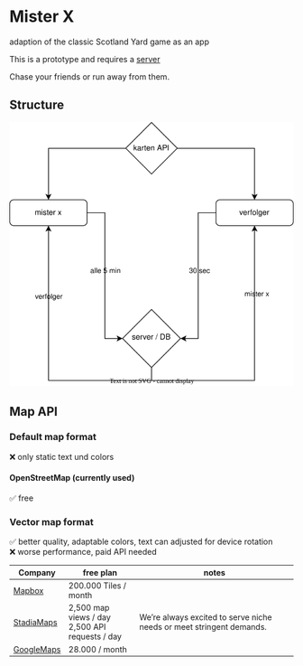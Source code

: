 # Mister X

adaption of the classic Scotland Yard game as an app

This is a prototype and requires a [server](https://github.com/Friendly-Banana/misterx-server)

Chase your friends or run away from them.

## Structure

[![diagram of server-app architecture](imgs/architecture.svg)](https://viewer.diagrams.net/?tags=%7B%7D&highlight=0000ff&edit=_blank&layers=1&nav=1&title=Untitled%20Diagram.drawio#R3VnbUtswEP0aP8LY8oXkkRBuLe3QQgs8dUSs2Cq2lcrKja%2FvKpYtO3aCUxoSmOHBu16tLmfP8YoY9kk8O%2Bd4FH5hPokMZPozw%2B4bCFkOQob8M%2F155ulY3cwRcOqrIO24oc9EOU3lHVOfpJVAwVgk6KjqHLAkIQNR8WHO2bQaNmRRddYRDkjNcTPAUd17R30Rql2gI%2B2%2FIDQI85ktT%2B0vxnmw2kkaYp9NSy771LBPOGMie4pnJySSh5efy93l%2FC66evLOP31L%2F%2BAfvc%2B3X38eZMnONhlSbIGTRPxzakqeftmMjb4PBb%2BYDS7P2Mg98NTWxDw%2FL%2BLD8SmTcRGygCU4OtXeHmfjxCcyqwmWjrmC5OC0wPmbCDFXtYDHgoErFHGk3sIu%2BPxejV8YD9I4dHOzPyu%2F7M%2BVla1VLnAJ2hfORcWlbMwHZE2crcoT84Csy%2BcV4ANrCIsJLBLGcRJhQSfVxWFVvkERpyGCB4XSBoh1srwTHI3VTAbyIlhuz6cTeAzkI44AKWS6soxpkgfAfKWYRuSv8CPwv4IWjmiQwPMADplwcEwIFxQIdqxexNT3s8IgKX3Gj4t8Eq8Ro4lY7N%2FtGW6%2FmFMmIDOjgf1qsOZcGdvVBVzHQmU%2FMA%2BB0FmqeWXC1mCp3NdyLzrLUXUAGw5TKJllbIsFtYJ7XU2W4I5pKnGQe1xGUDNTAjcNqSA3I7yo%2BSmoexXXIUuEoqgF2%2BwFEU5ThVwqOHsq9FJGF%2BKnidiWdzW4V8KFTLOKlafsqVZuKy%2BNsKTajrkltllW7ZDfQiBnVNxrSQTrofRGq6M0cnHUoqp1tBi1Q1H1WoqqvUtRteo0a1BVKGRoPwJJvo8rqNZ6ipqHzpGHXqeh%2F1U1mzeB3gttd0C%2FxhMzm1F%2FI%2Fo5behX%2FvB9YP6hl%2FjXdVHlK5n3CHtBx3VFWII3JXyywFLOhcx%2BHTwesvhxnL7cx1Q6E9nUnOGYRvJsLkg0IRLZhm6nVgQNLQ9MSZMALE9btwstOHC22AXZR24FX9uud0Hdhiaou60mqLtTMS1JqRbWF3qgoul584vlanHd94tl%2Fg%2Bb9SIsa9FMyeAjS3B3LT3hTuks3Slf2Q%2BpLI5bHbG99qgV0pt2uxtdPleC1o5zK8Fx0b7dIO33Ip7bFkHUUgR3ehF0domWtd9o7d%2B9AbXRsScMIpNA2PH1ZVspa9t7bkvG7E5Vxpy6inUaRKyzuYiBqX%2FByL4v%2Bncg%2B%2FQv)

## Map API

### Default map format

❌ only static text und colors

#### OpenStreetMap (currently used)

✅ free

### Vector map format

✅ better quality, adaptable colors, text can adjusted for device rotation </br>
❌ worse performance, paid API needed

| Company                                                | free plan                                            | notes                                                                |
|--------------------------------------------------------|------------------------------------------------------|----------------------------------------------------------------------|
| [Mapbox](https://www.mapbox.com/pricing)               | 200.000 Tiles / month                                |                                                                      |
| [StadiaMaps](https://stadiamaps.com/pricing/)          | 2,500 map views / day </br> 2,500 API requests / day | We’re always excited to serve niche needs or meet stringent demands. |
| [GoogleMaps](https://mapsplatform.google.com/pricing/) | 28.000 / month                                       |                                                                      |